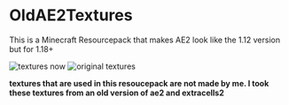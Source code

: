 # OldAE2Textures
This is a Minecraft Resourcepack that makes AE2 look like the 1.12 version but for 1.18+

![textures now](https://i.imgur.com/TVV2AS5.png)
![original textures](https://i.imgur.com/rCOEfVC.png)


**textures that are used in this resoucepack are not made by me. I took these textures from an old version of ae2 and extracells2**
